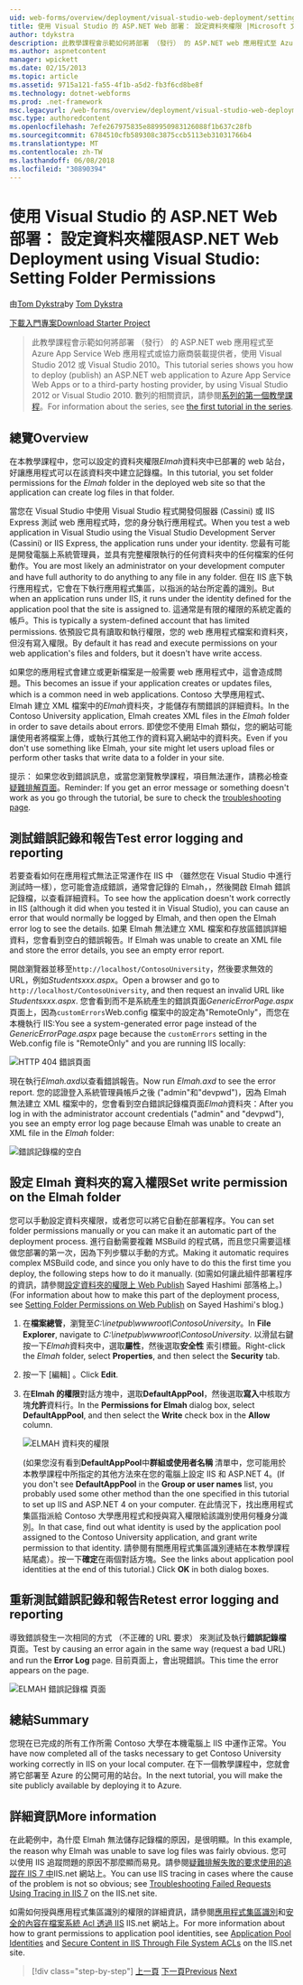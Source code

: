 ```yaml
---
uid: web-forms/overview/deployment/visual-studio-web-deployment/setting-folder-permissions
title: 使用 Visual Studio 的 ASP.NET Web 部署： 設定資料夾權限 |Microsoft 文件
author: tdykstra
description: 此教學課程會示範如何將部署 （發行） 的 ASP.NET web 應用程式至 Azure App Service Web 應用程式或協力廠商裝載提供者，使用...
ms.author: aspnetcontent
manager: wpickett
ms.date: 02/15/2013
ms.topic: article
ms.assetid: 9715a121-fa55-4f1b-a5d2-fb3f6cd8be8f
ms.technology: dotnet-webforms
ms.prod: .net-framework
msc.legacyurl: /web-forms/overview/deployment/visual-studio-web-deployment/setting-folder-permissions
msc.type: authoredcontent
ms.openlocfilehash: 7efe267975835e889950983126088f1b637c28fb
ms.sourcegitcommit: 6784510cfb589308c3875ccb5113eb31031766b4
ms.translationtype: MT
ms.contentlocale: zh-TW
ms.lasthandoff: 06/08/2018
ms.locfileid: "30890394"
---
```

<a name="aspnet-web-deployment-using-visual-studio-setting-folder-permissions"></a><span data-ttu-id="0fd20-103">使用 Visual Studio 的 ASP.NET Web 部署： 設定資料夾權限</span><span class="sxs-lookup"><span data-stu-id="0fd20-103">ASP.NET Web Deployment using Visual Studio: Setting Folder Permissions</span></span>
====================
<span data-ttu-id="0fd20-104">由[Tom Dykstra](https://github.com/tdykstra)</span><span class="sxs-lookup"><span data-stu-id="0fd20-104">by [Tom Dykstra](https://github.com/tdykstra)</span></span>

[<span data-ttu-id="0fd20-105">下載入門專案</span><span class="sxs-lookup"><span data-stu-id="0fd20-105">Download Starter Project</span></span>](http://go.microsoft.com/fwlink/p/?LinkId=282627)

> <span data-ttu-id="0fd20-106">此教學課程會示範如何將部署 （發行） 的 ASP.NET web 應用程式至 Azure App Service Web 應用程式或協力廠商裝載提供者，使用 Visual Studio 2012 或 Visual Studio 2010。</span><span class="sxs-lookup"><span data-stu-id="0fd20-106">This tutorial series shows you how to deploy (publish) an ASP.NET web application to Azure App Service Web Apps or to a third-party hosting provider, by using Visual Studio 2012 or Visual Studio 2010.</span></span> <span data-ttu-id="0fd20-107">數列的相關資訊，請參閱[系列的第一個教學課程](introduction.md)。</span><span class="sxs-lookup"><span data-stu-id="0fd20-107">For information about the series, see [the first tutorial in the series](introduction.md).</span></span>


## <a name="overview"></a><span data-ttu-id="0fd20-108">總覽</span><span class="sxs-lookup"><span data-stu-id="0fd20-108">Overview</span></span>

<span data-ttu-id="0fd20-109">在本教學課程中，您可以設定的資料夾權限*Elmah*資料夾中已部署的 web 站台，好讓應用程式可以在該資料夾中建立記錄檔。</span><span class="sxs-lookup"><span data-stu-id="0fd20-109">In this tutorial, you set folder permissions for the *Elmah* folder in the deployed web site so that the application can create log files in that folder.</span></span>

<span data-ttu-id="0fd20-110">當您在 Visual Studio 中使用 Visual Studio 程式開發伺服器 (Cassini) 或 IIS Express 測試 web 應用程式時，您的身分執行應用程式。</span><span class="sxs-lookup"><span data-stu-id="0fd20-110">When you test a web application in Visual Studio using the Visual Studio Development Server (Cassini) or IIS Express, the application runs under your identity.</span></span> <span data-ttu-id="0fd20-111">您最有可能是開發電腦上系統管理員，並具有完整權限執行的任何資料夾中的任何檔案的任何動作。</span><span class="sxs-lookup"><span data-stu-id="0fd20-111">You are most likely an administrator on your development computer and have full authority to do anything to any file in any folder.</span></span> <span data-ttu-id="0fd20-112">但在 IIS 底下執行應用程式，它會在下執行應用程式集區，以指派的站台所定義的識別。</span><span class="sxs-lookup"><span data-stu-id="0fd20-112">But when an application runs under IIS, it runs under the identity defined for the application pool that the site is assigned to.</span></span> <span data-ttu-id="0fd20-113">這通常是有限的權限的系統定義的帳戶。</span><span class="sxs-lookup"><span data-stu-id="0fd20-113">This is typically a system-defined account that has limited permissions.</span></span> <span data-ttu-id="0fd20-114">依預設它具有讀取和執行權限，您的 web 應用程式檔案和資料夾，但沒有寫入權限。</span><span class="sxs-lookup"><span data-stu-id="0fd20-114">By default it has read and execute permissions on your web application's files and folders, but it doesn't have write access.</span></span>

<span data-ttu-id="0fd20-115">如果您的應用程式會建立或更新檔案是一般需要 web 應用程式中，這會造成問題。</span><span class="sxs-lookup"><span data-stu-id="0fd20-115">This becomes an issue if your application creates or updates files, which is a common need in web applications.</span></span> <span data-ttu-id="0fd20-116">Contoso 大學應用程式、 Elmah 建立 XML 檔案中的*Elmah*資料夾，才能儲存有關錯誤的詳細資料。</span><span class="sxs-lookup"><span data-stu-id="0fd20-116">In the Contoso University application, Elmah creates XML files in the *Elmah* folder in order to save details about errors.</span></span> <span data-ttu-id="0fd20-117">即使您不使用 Elmah 類似，您的網站可能讓使用者將檔案上傳，或執行其他工作的資料寫入網站中的資料夾。</span><span class="sxs-lookup"><span data-stu-id="0fd20-117">Even if you don't use something like Elmah, your site might let users upload files or perform other tasks that write data to a folder in your site.</span></span>

<span data-ttu-id="0fd20-118">提示： 如果您收到錯誤訊息，或當您瀏覽教學課程，項目無法運作，請務必檢查[疑難排解頁面](troubleshooting.md)。</span><span class="sxs-lookup"><span data-stu-id="0fd20-118">Reminder: If you get an error message or something doesn't work as you go through the tutorial, be sure to check the [troubleshooting page](troubleshooting.md).</span></span>

## <a name="test-error-logging-and-reporting"></a><span data-ttu-id="0fd20-119">測試錯誤記錄和報告</span><span class="sxs-lookup"><span data-stu-id="0fd20-119">Test error logging and reporting</span></span>

<span data-ttu-id="0fd20-120">若要查看如何在應用程式無法正常運作在 IIS 中 （雖然您在 Visual Studio 中進行測試時一樣），您可能會造成錯誤，通常會記錄的 Elmah，，然後開啟 Elmah 錯誤記錄檔，以查看詳細資料。</span><span class="sxs-lookup"><span data-stu-id="0fd20-120">To see how the application doesn't work correctly in IIS (although it did when you tested it in Visual Studio), you can cause an error that would normally be logged by Elmah, and then open the Elmah error log to see the details.</span></span> <span data-ttu-id="0fd20-121">如果 Elmah 無法建立 XML 檔案和存放區錯誤詳細資料，您會看到空白的錯誤報告。</span><span class="sxs-lookup"><span data-stu-id="0fd20-121">If Elmah was unable to create an XML file and store the error details, you see an empty error report.</span></span>

<span data-ttu-id="0fd20-122">開啟瀏覽器並移至`http://localhost/ContosoUniversity`，然後要求無效的 URL，例如*Studentsxxx.aspx*。</span><span class="sxs-lookup"><span data-stu-id="0fd20-122">Open a browser and go to `http://localhost/ContosoUniversity`, and then request an invalid URL like *Studentsxxx.aspx*.</span></span> <span data-ttu-id="0fd20-123">您會看到而不是系統產生的錯誤頁面*GenericErrorPage.aspx*頁面上，因為`customErrors`Web.config 檔案中的設定為"RemoteOnly"，而您在本機執行 IIS:</span><span class="sxs-lookup"><span data-stu-id="0fd20-123">You see a system-generated error page instead of the *GenericErrorPage.aspx* page because the `customErrors` setting in the Web.config file is "RemoteOnly" and you are running IIS locally:</span></span>

![HTTP 404 錯誤頁面](setting-folder-permissions/_static/image1.png)

<span data-ttu-id="0fd20-125">現在執行*Elmah.axd*以查看錯誤報告。</span><span class="sxs-lookup"><span data-stu-id="0fd20-125">Now run *Elmah.axd* to see the error report.</span></span> <span data-ttu-id="0fd20-126">您的認證登入系統管理員帳戶之後 (&quot;admin&quot;和&quot;devpwd&quot;)，因為 Elmah 無法建立 XML 檔案中的，您會看到空白錯誤記錄檔頁面*Elmah*資料夾：</span><span class="sxs-lookup"><span data-stu-id="0fd20-126">After you log in with the administrator account credentials (&quot;admin&quot; and &quot;devpwd&quot;), you see an empty error log page because Elmah was unable to create an XML file in the *Elmah* folder:</span></span>

![錯誤記錄檔的空白](setting-folder-permissions/_static/image2.png)

## <a name="set-write-permission-on-the-elmah-folder"></a><span data-ttu-id="0fd20-128">設定 Elmah 資料夾的寫入權限</span><span class="sxs-lookup"><span data-stu-id="0fd20-128">Set write permission on the Elmah folder</span></span>

<span data-ttu-id="0fd20-129">您可以手動設定資料夾權限，或者您可以將它自動在部署程序。</span><span class="sxs-lookup"><span data-stu-id="0fd20-129">You can set folder permissions manually or you can make it an automatic part of the deployment process.</span></span> <span data-ttu-id="0fd20-130">進行自動需要複雜 MSBuild 的程式碼，而且您只需要這樣做您部署的第一次，因為下列步驟以手動的方式。</span><span class="sxs-lookup"><span data-stu-id="0fd20-130">Making it automatic requires complex MSBuild code, and since you only have to do this the first time you deploy, the following steps how to do it manually.</span></span> <span data-ttu-id="0fd20-131">(如需如何讓此組件部署程序的資訊，請參閱[設定資料夾的權限上 Web Publish](http://sedodream.com/2011/11/08/SettingFolderPermissionsOnWebPublish.aspx) Sayed Hashimi 部落格上。)</span><span class="sxs-lookup"><span data-stu-id="0fd20-131">(For information about how to make this part of the deployment process, see [Setting Folder Permissions on Web Publish](http://sedodream.com/2011/11/08/SettingFolderPermissionsOnWebPublish.aspx) on Sayed Hashimi's blog.)</span></span>

1. <span data-ttu-id="0fd20-132">在**檔案總管**，瀏覽至*C:\inetpub\wwwroot\ContosoUniversity*。</span><span class="sxs-lookup"><span data-stu-id="0fd20-132">In **File Explorer**, navigate to *C:\inetpub\wwwroot\ContosoUniversity*.</span></span> <span data-ttu-id="0fd20-133">以滑鼠右鍵按一下*Elmah*資料夾中，選取**屬性**，然後選取**安全性** 索引標籤。</span><span class="sxs-lookup"><span data-stu-id="0fd20-133">Right-click the *Elmah* folder, select **Properties**, and then select the **Security** tab.</span></span>
2. <span data-ttu-id="0fd20-134">按一下 [編輯] 。</span><span class="sxs-lookup"><span data-stu-id="0fd20-134">Click **Edit**.</span></span>
3. <span data-ttu-id="0fd20-135">在**Elmah 的權限**對話方塊中，選取**DefaultAppPool**，然後選取**寫入**中核取方塊**允許**資料行。</span><span class="sxs-lookup"><span data-stu-id="0fd20-135">In the **Permissions for Elmah** dialog box, select **DefaultAppPool**, and then select the **Write** check box in the **Allow** column.</span></span>

    ![ELMAH 資料夾的權限](setting-folder-permissions/_static/image3.png)

    <span data-ttu-id="0fd20-137">(如果您沒有看到**DefaultAppPool**中**群組或使用者名稱** 清單中，您可能用於本教學課程中所指定的其他方法來在您的電腦上設定 IIS 和 ASP.NET 4。</span><span class="sxs-lookup"><span data-stu-id="0fd20-137">(If you don't see **DefaultAppPool** in the **Group or user names** list, you probably used some other method than the one specified in this tutorial to set up IIS and ASP.NET 4 on your computer.</span></span> <span data-ttu-id="0fd20-138">在此情況下，找出應用程式集區指派給 Contoso 大學應用程式和授與寫入權限給該識別使用何種身分識別。</span><span class="sxs-lookup"><span data-stu-id="0fd20-138">In that case, find out what identity is used by the application pool assigned to the Contoso University application, and grant write permission to that identity.</span></span> <span data-ttu-id="0fd20-139">請參閱有關應用程式集區識別連結在本教學課程結尾處）。按一下**確定**在兩個對話方塊。</span><span class="sxs-lookup"><span data-stu-id="0fd20-139">See the links about application pool identities at the end of this tutorial.) Click **OK** in both dialog boxes.</span></span>

## <a name="retest-error-logging-and-reporting"></a><span data-ttu-id="0fd20-140">重新測試錯誤記錄和報告</span><span class="sxs-lookup"><span data-stu-id="0fd20-140">Retest error logging and reporting</span></span>

<span data-ttu-id="0fd20-141">導致錯誤發生一次相同的方式 （不正確的 URL 要求） 來測試及執行**錯誤記錄檔**頁面。</span><span class="sxs-lookup"><span data-stu-id="0fd20-141">Test by causing an error again in the same way (request a bad URL) and run the **Error Log** page.</span></span> <span data-ttu-id="0fd20-142">目前頁面上，會出現錯誤。</span><span class="sxs-lookup"><span data-stu-id="0fd20-142">This time the error appears on the page.</span></span>

![ELMAH 錯誤記錄檔 頁面](setting-folder-permissions/_static/image4.png)

## <a name="summary"></a><span data-ttu-id="0fd20-144">總結</span><span class="sxs-lookup"><span data-stu-id="0fd20-144">Summary</span></span>

<span data-ttu-id="0fd20-145">您現在已完成的所有工作所需 Contoso 大學在本機電腦上 IIS 中運作正常。</span><span class="sxs-lookup"><span data-stu-id="0fd20-145">You have now completed all of the tasks necessary to get Contoso University working correctly in IIS on your local computer.</span></span> <span data-ttu-id="0fd20-146">在下一個教學課程中，您就會將它部署至 Azure 的公開可用的站台。</span><span class="sxs-lookup"><span data-stu-id="0fd20-146">In the next tutorial, you will make the site publicly available by deploying it to Azure.</span></span>

## <a name="more-information"></a><span data-ttu-id="0fd20-147">詳細資訊</span><span class="sxs-lookup"><span data-stu-id="0fd20-147">More information</span></span>

<span data-ttu-id="0fd20-148">在此範例中，為什麼 Elmah 無法儲存記錄檔的原因，是很明顯。</span><span class="sxs-lookup"><span data-stu-id="0fd20-148">In this example, the reason why Elmah was unable to save log files was fairly obvious.</span></span> <span data-ttu-id="0fd20-149">您可以使用 IIS 追蹤問題的原因不那麼顯而易見。請參閱[疑難排解失敗的要求使用的追蹤在 IIS 7 中](https://www.iis.net/learn/troubleshoot/using-failed-request-tracing/troubleshooting-failed-requests-using-tracing-in-iis)IIS.net 網站上。</span><span class="sxs-lookup"><span data-stu-id="0fd20-149">You can use IIS tracing in cases where the cause of the problem is not so obvious; see [Troubleshooting Failed Requests Using Tracing in IIS 7](https://www.iis.net/learn/troubleshoot/using-failed-request-tracing/troubleshooting-failed-requests-using-tracing-in-iis) on the IIS.net site.</span></span>

<span data-ttu-id="0fd20-150">如需如何授與應用程式集區識別的權限的詳細資訊，請參閱[應用程式集區識別](https://www.iis.net/learn/manage/configuring-security/application-pool-identities)和[安全的內容在檔案系統 Acl 透過 IIS](https://www.iis.net/learn/get-started/planning-for-security/secure-content-in-iis-through-file-system-acls) IIS.net 網站上。</span><span class="sxs-lookup"><span data-stu-id="0fd20-150">For more information about how to grant permissions to application pool identities, see [Application Pool Identities](https://www.iis.net/learn/manage/configuring-security/application-pool-identities) and [Secure Content in IIS Through File System ACLs](https://www.iis.net/learn/get-started/planning-for-security/secure-content-in-iis-through-file-system-acls) on the IIS.net site.</span></span>

> [!div class="step-by-step"]
> <span data-ttu-id="0fd20-151">[上一頁](deploying-to-iis.md)
> [下一頁](deploying-to-production.md)</span><span class="sxs-lookup"><span data-stu-id="0fd20-151">[Previous](deploying-to-iis.md)
[Next](deploying-to-production.md)</span></span>

